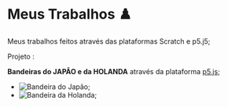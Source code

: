 # Meus Trabalhos ♟️
Meus trabalhos feitos através das plataformas Scratch e p5.j5;

 Projeto : 
 
 **Bandeiras do JAPÃO e da HOLANDA** através da plataforma [p5.js](https://editor.p5js.org/);
 
- ![Bandeira do Japão](https:/editor.p5js.org/robson.francisca/sketches/mSAPbTJKV);
- ![Bandeira da Holanda]([https://editor.p5js.org/robson.francisca/sketches/foLFUqdDq);
